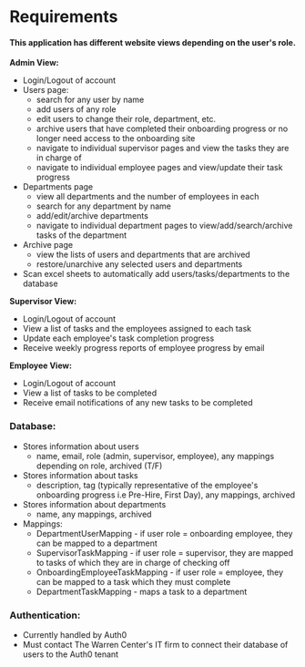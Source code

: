 # **Requirements**
#### **This application has different website views depending on the user's role.**

**Admin View:**
- Login/Logout of account
- Users page: 
   - search for any user by name
   - add users of any role
   - edit users to change their role, department, etc.
   - archive users that have completed their onboarding progress or no longer need access to the onboarding site
   - navigate to individual supervisor pages and view the tasks they are in charge of
   - navigate to individual employee pages and view/update their task progress
- Departments page
   - view all departments and the number of employees in each
   - search for any department by name
   - add/edit/archive departments
   - navigate to individual department pages to view/add/search/archive tasks of the department
- Archive page
   - view the lists of users and departments that are archived
   - restore/unarchive any selected users and departments
- Scan excel sheets to automatically add users/tasks/departments to the database

**Supervisor View:**
- Login/Logout of account
- View a list of tasks and the employees assigned to each task
- Update each employee's task completion progress
- Receive weekly progress reports of employee progress by email

**Employee View:**
- Login/Logout of account
- View a list of tasks to be completed
- Receive email notifications of any new tasks to be completed

### **Database:**
- Stores information about users
    - name, email, role (admin, supervisor, employee), any mappings depending on role, archived (T/F)
- Stores information about tasks
    - description, tag (typically representative of the employee's onboarding progress i.e Pre-Hire, First Day), any mappings, archived
- Stores information about departments
    - name, any mappings, archived
- Mappings:
   - DepartmentUserMapping - if user role = onboarding employee, they can be mapped to a department
   - SupervisorTaskMapping - if user role = supervisor, they are mapped to tasks of which they are in charge of checking off
   - OnboardingEmployeeTaskMapping - if user role = employee, they can be mapped to a task which they must complete
   - DepartmentTaskMapping - maps a task to a department

### **Authentication:**
- Currently handled by Auth0
- Must contact The Warren Center's IT firm to connect their database of users to the Auth0 tenant
